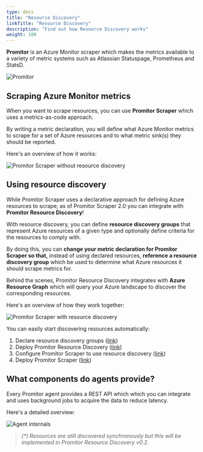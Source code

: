 ```yaml
---
type: docs
title: "Resource Discovery"
linkTitle: "Resource Discovery"
description: "Find out how Resource Discovery works"
weight: 100
---
```


**Promitor** is an Azure Monitor scraper which makes the metrics available
to a variety of metric systems such as Atlassian Statuspage, Prometheus and StatsD.

![Promitor](/../media/concepts/high-level.png)

## Scraping Azure Monitor metrics

When you want to scrape resources, you can use **Promitor Scraper** which uses a metrics-as-code approach.

By writing a metric declaration, you will define what Azure Monitor metrics to scrape for a set of Azure resources and
 to what metric sink(s) they should be reported.

Here's an overview of how it works:

![Promitor Scraper without resource discovery](/../media/concepts/how-it-works-without-discovery.png)

## Using resource discovery

While Promitor Scraper uses a declarative approach for defining Azure resources to scrape; as of Promitor Scraper 2.0
 you can integrate with **Promitor Resource Discovery**!

With resource discovery, you can define **resource discovery groups** that represent Azure resources of a given type and
 optionally define criteria for the resources to comply with.

By doing this, you can **change your metric declaration for Promitor Scraper so that,** instead of using declared resources,
 **reference a resource discovery group** which be used to determine what Azure resources it should scrape
 metrics for.

Behind the scenes, Promitor Resource Discovery integrates with **Azure Resource Graph** which will query your Azure landscape
 to discover the corresponding resources.

Here's an overview of how they work together:

![Promitor Scraper with resource discovery](/../media/concepts/how-it-works-with-discovery.png)

You can easily start discovering resources automatically:

1. Declare resource discovery groups ([link](./../configuration/v2.x/resource-discovery))
2. Deploy Promitor Resource Discovery ([link](./../deployment/resource-discovery))
3. Configure Promitor Scraper to use resource discovery ([link](/../configuration/v2.x/runtime/scraper#using-resource-discovery))
4. Deploy Promitor Scraper ([link](./../deployment/scraper))

## What components do agents provide?

Every Promitor agent provides a REST API which which you can integrate and uses background jobs to acquire the data
 to reduce latency.

Here's a detailed overview:

![Agent internals](/../media/concepts/agent-internals.png)

> _(*) Resources are still discovered synchronously but this will be implemented in Promitor Resource Discovery v0.2._
